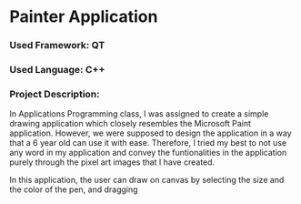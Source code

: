 # Painter Application

### Used Framework: QT
### Used Language: C++

### Project Description:
In Applications Programming class, I was assigned to create a simple drawing application which closely resembles the Microsoft Paint application. However, we were supposed to design the application in a way that a 6 year old can use it with ease. Therefore, I tried my best to not use any word in my application and convey the funtionalities in the application purely through the pixel art images that I have created. 

In this application, the user can draw on canvas by selecting the size and the color of the pen, and dragging
